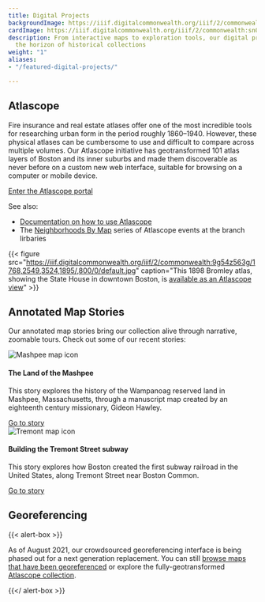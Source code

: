 ```yaml
---
title: Digital Projects
backgroundImage: https://iiif.digitalcommonwealth.org/iiif/2/commonwealth:4m90fb30b/2918,1807,2552,1122/,800/0/default.jpg
cardImage: https://iiif.digitalcommonwealth.org/iiif/2/commonwealth:sn00b147x/74,1271,2655,1666/,300/0/default.jpg
description: From interactive maps to exploration tools, our digital projects expand
  the horizon of historical collections
weight: "1"
aliases:
- "/featured-digital-projects/"

---
```

## Atlascope

Fire insurance and real estate atlases offer one of the most incredible tools for researching urban form in the period roughly 1860–1940. However, these physical atlases can be cumbersome to use and difficult to compare across multiple volumes. Our Atlascope initiative has geotransformed 101 atlas layers of Boston and its inner suburbs and made them discoverable as never before on a custom new web interface, suitable for browsing on a computer or mobile device.

<a class="btn btn-outline-primary" href="https://atlascope.leventhalmap.org">Enter the Atlascope portal</a>

See also:

* [Documentation on how to use Atlascope](https://geoservices.leventhalmap.org/cartinal/guides/atlascope-tool-guide.html)
* The [Neighborhoods By Map](/event) series of Atlascope events at the branch lirbaries

{{< figure src="https://iiif.digitalcommonwealth.org/iiif/2/commonwealth:9g54z563g/1768,2549,3524,1895/,800/0/default.jpg" caption="This 1898 Bromley atlas, showing the State House in downtown Boston, is [available as an Atlascope view](https://atlascope.leventhalmap.org/#view:share$base:000$overlay:39999059011153$zoom:17.39$center:-7910659.478281818,5214757.347587187$mode:glass$pos:376)" >}}

## Annotated Map Stories

Our annotated map stories bring our collection alive through narrative, zoomable tours. Check out some of our recent stories:

<div class="media mb-5">
<img src="https://iiif.digitalcommonwealth.org/iiif/2/commonwealth:cj82kr380/159,342,558,558/,164/0/default.jpg" class="mr-3" alt="Mashpee map icon">
<div class="media-body">
<h4 class="mt-0">The Land of the Mashpee</h4>
<p>This story explores the history of the Wampanoag reserved land in Mashpee, Massachusetts, through a manuscript map created by an eighteenth century missionary, Gideon Hawley.</p>
<a class="btn btn-sm btn-outline-primary" href="http://geoservices.leventhalmap.org/map-stories/#mashpee-map/1">Go to story</a>
</div>
</div>

<div class="media">
<img src="https://iiif.digitalcommonwealth.org/iiif/2/commonwealth:3f463607x/3989,985,1393,1393/,164/0/default.jpg" class="mr-3" alt="Tremont map icon">
<div class="media-body">
<h4 class="mt-0">Building the Tremont Street subway</h4>
<p>This story explores how Boston created the first subway railroad in the United States, along Tremont Street near Boston Common.</p>
<a class="btn btn-sm btn-outline-primary" href="https://geoservices.leventhalmap.org/map-stories/#tremont-subway/">Go to story</a>
</div>
</div>

## Georeferencing

{{< alert-box >}}

As of August 2021, our crowdsourced georeferencing interface is being phased out for a next generation replacement. You can still [browse maps that have been georeferenced](https://collections.leventhalmap.org/search?f%5Bgeoreferenced_bsi%5D%5B%5D=yes) or explore the fully-geotransformed [Atlascope collection](https://atlascope.leventhalmap.org).

{{</ alert-box >}}